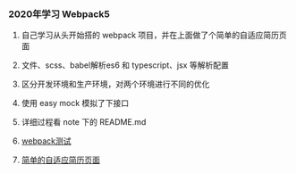 ### 2020年学习 Webpack5

1. 自己学习从头开始搭的 webpack 项目，并在上面做了个简单的自适应简历页面

2. 文件、scss、babel解析es6 和 typescript、jsx 等解析配置

3. 区分开发环境和生产环境，对两个环境进行不同的优化

4. 使用 easy mock 模拟了下接口

5. 详细过程看 note 下的 README.md

6. [webpack测试](http://resume.alcyh.com)

7. [简单的自适应简历页面](http://resume.alcyh.com/resume.html)